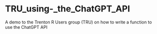 # TRU_using-_the_ChatGPT_API
A demo to the Trenton R Users group (TRU) on how to write a function to use the ChatGPT API
